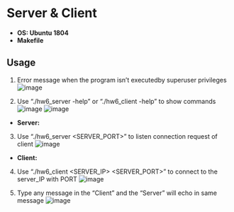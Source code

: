 # Server & Client
- **OS: Ubuntu 1804**
- **Makefile**
## Usage
1. Error message when the program isn’t executedby superuser privileges    
![image](https://user-images.githubusercontent.com/75157669/118092709-07926880-b3ff-11eb-9c3a-3fe6f14bcedb.png)

2. Use “./hw6_server -help” or “./hw6_client -help” to show commands      
![image](https://user-images.githubusercontent.com/75157669/118093048-753e9480-b3ff-11eb-8563-25601c11724c.png)
![image](https://user-images.githubusercontent.com/75157669/118094109-e468b880-b400-11eb-8626-02962471645d.png)

- **Server:**
3. Use “./hw6_server <SERVER_PORT>” to listen connection request of client 
![image](https://user-images.githubusercontent.com/75157669/118093821-8f2ca700-b400-11eb-8877-491185622996.png)

- **Client:**
4. Use “./hw6_client <SERVER_IP> <SERVER_PORT>” to connect to the server_IP with PORT
![image](https://user-images.githubusercontent.com/75157669/118094407-46292280-b401-11eb-8123-dd5a3e499f78.png)

5. Type any message in the “Client” and the “Server” will echo in same message
![image](https://user-images.githubusercontent.com/75157669/118091591-93a39080-b3fd-11eb-8c34-0a9891303664.png)
